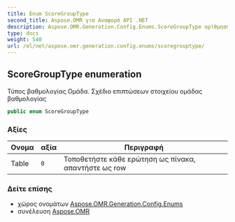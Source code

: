 ```yaml
---
title: Enum ScoreGroupType
second_title: Aspose.OMR για Αναφορά API .NET
description: Aspose.OMR.Generation.Config.Enums.ScoreGroupType αρίθμηση. Τύπος βαθμολογίας Ομάδα. Σχέδιο επιπτώσεων στοιχείου ομάδας βαθμολογίας
type: docs
weight: 540
url: /el/net/aspose.omr.generation.config.enums/scoregrouptype/
---
```

## ScoreGroupType enumeration

Τύπος βαθμολογίας Ομάδα. Σχέδιο επιπτώσεων στοιχείου ομάδας βαθμολογίας

```csharp
public enum ScoreGroupType
```

### Αξίες

| Ονομα | αξία | Περιγραφή |
| --- | --- | --- |
| Table | `0` | Τοποθετήστε κάθε ερώτηση ως πίνακα, απαντήστε ως row |

### Δείτε επίσης

* χώρος ονομάτων [Aspose.OMR.Generation.Config.Enums](../../aspose.omr.generation.config.enums/)
* συνέλευση [Aspose.OMR](../../)


